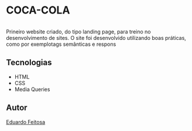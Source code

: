 # COCA-COLA
![]()

Prineiro website criado, do tipo landing page, para treino no desenvolvimento de sites.
O site foi desenvolvido utilizando boas práticas, como por exemplotags semânticas e respons

## Tecnologias
* HTML
* CSS
* Media Queries

## Autor
[Eduardo Feitosa]()